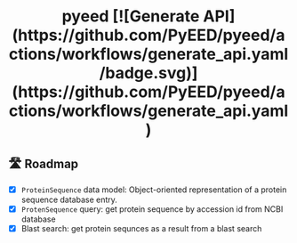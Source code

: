 <div align="center">
<h1 align="center">pyeed
[![Generate API](https://github.com/PyEED/pyeed/actions/workflows/generate_api.yaml/badge.svg)](https://github.com/PyEED/pyeed/actions/workflows/generate_api.yaml)

</div>

## 🛣️ Roadmap

- [x] `ProteinSequence` data model: Object-oriented representation of a protein sequence database entry.
- [x] `ProtenSequence` query: get protein sequence by accession id from NCBI database
- [x] Blast search: get protein sequnces as a result from a blast search
